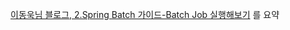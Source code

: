 [이동욱님 블로그, 2.Spring Batch 가이드-Batch Job 실행해보기](https://jojoldu.tistory.com/325?category=902551) 를 요약
